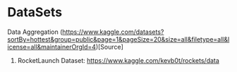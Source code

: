 # DataSets
Data Aggregation
(https://www.kaggle.com/datasets?sortBy=hottest&group=public&page=1&pageSize=20&size=all&filetype=all&license=all&maintainerOrgId=4)[Source]

1. RocketLaunch Dataset: https://www.kaggle.com/kevb0t/rockets/data
